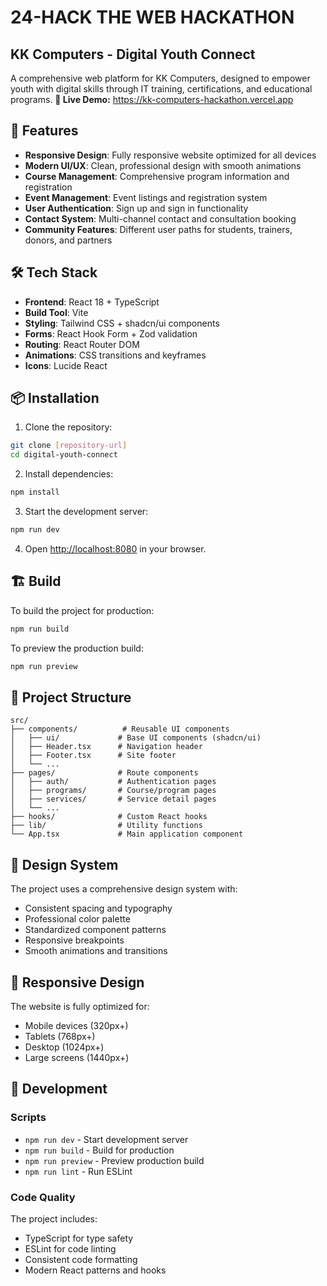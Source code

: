 # 24-HACK THE WEB HACKATHON 
## KK Computers - Digital Youth Connect

A comprehensive web platform for KK Computers, designed to empower youth with digital skills through IT training, certifications, and educational programs.
**🔗 Live Demo:** https://kk-computers-hackathon.vercel.app

## 🚀 Features

- **Responsive Design**: Fully responsive website optimized for all devices
- **Modern UI/UX**: Clean, professional design with smooth animations
- **Course Management**: Comprehensive program information and registration
- **Event Management**: Event listings and registration system
- **User Authentication**: Sign up and sign in functionality
- **Contact System**: Multi-channel contact and consultation booking
- **Community Features**: Different user paths for students, trainers, donors, and partners

## 🛠️ Tech Stack

- **Frontend**: React 18 + TypeScript
- **Build Tool**: Vite
- **Styling**: Tailwind CSS + shadcn/ui components
- **Forms**: React Hook Form + Zod validation
- **Routing**: React Router DOM
- **Animations**: CSS transitions and keyframes
- **Icons**: Lucide React

## 📦 Installation

1. Clone the repository:

```bash
git clone [repository-url]
cd digital-youth-connect
```

2. Install dependencies:

```bash
npm install
```

3. Start the development server:

```bash
npm run dev
```

4. Open [http://localhost:8080](http://localhost:8080) in your browser.

## 🏗️ Build

To build the project for production:

```bash
npm run build
```

To preview the production build:

```bash
npm run preview
```

## 📁 Project Structure

```
src/
├── components/          # Reusable UI components
│   ├── ui/             # Base UI components (shadcn/ui)
│   ├── Header.tsx      # Navigation header
│   ├── Footer.tsx      # Site footer
│   └── ...
├── pages/              # Route components
│   ├── auth/           # Authentication pages
│   ├── programs/       # Course/program pages
│   ├── services/       # Service detail pages
│   └── ...
├── hooks/              # Custom React hooks
├── lib/                # Utility functions
└── App.tsx             # Main application component
```

## 🎨 Design System

The project uses a comprehensive design system with:

- Consistent spacing and typography
- Professional color palette
- Standardized component patterns
- Responsive breakpoints
- Smooth animations and transitions

## 📱 Responsive Design

The website is fully optimized for:

- Mobile devices (320px+)
- Tablets (768px+)
- Desktop (1024px+)
- Large screens (1440px+)

## 🔧 Development

### Scripts

- `npm run dev` - Start development server
- `npm run build` - Build for production
- `npm run preview` - Preview production build
- `npm run lint` - Run ESLint

### Code Quality

The project includes:

- TypeScript for type safety
- ESLint for code linting
- Consistent code formatting
- Modern React patterns and hooks
